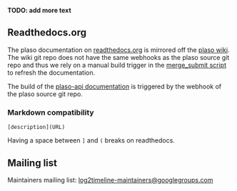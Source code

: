 **TODO: add more text**

## Readthedocs.org
The plaso documentation on [readthedocs.org](https://readthedocs.org/projects/plaso/) is mirrored off the [plaso wiki](https://github.com/log2timeline/plaso/wiki). The wiki git repo does not have the same webhooks as the plaso source git repo and thus we rely on a manual build trigger in the [merge_submit script](https://github.com/log2timeline/plaso/blob/master/utils/merge_submit.sh) to refresh the documentation.

The build of the [plaso-api documentation](https://readthedocs.org/projects/plaso-api/) is triggered by the webhook of the plaso source git repo.

### Markdown compatibility
```
[description](URL)
```
Having a space between `]` and `(` breaks on readthedocs.

## Mailing list
Maintainers mailing list: log2timeline-maintainers@googlegroups.com